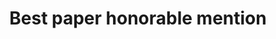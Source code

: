 ---
title: Best paper honorable mention
year: 2019
description: for "Glyphboard&colon; Visual Exploration of High-dimensional Data Combining Glyphs with Dimensionality Reduction"  from Visualization in Data Science (VDS at IEEE VIS 2019)
---